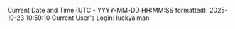 Current Date and Time (UTC - YYYY-MM-DD HH:MM:SS formatted): 2025-10-23 10:59:10
Current User's Login: luckyaiman
